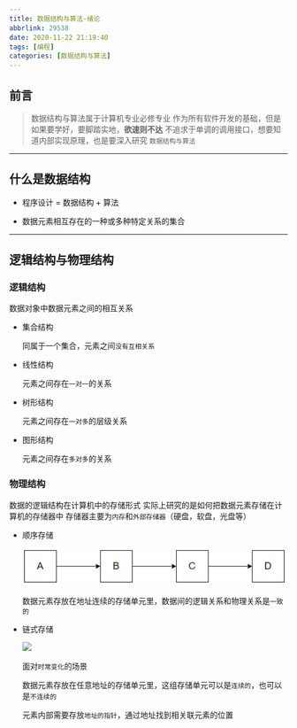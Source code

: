 ```yaml
---
title: 数据结构与算法-绪论
abbrlink: 29538
date: 2020-11-22 21:19:40
tags: [编程]
categories: [数据结构与算法]
---
```


## 前言

> 数据结构与算法属于计算机专业必修专业
> 作为所有软件开发的基础，但是如果要学好，要脚踏实地，**欲速则不达**
> 不追求于单调的调用接口，想要知道内部实现原理，也是要深入研究 `数据结构与算法`

---

## 什么是数据结构

- 程序设计 = 数据结构 + 算法

- 数据元素相互存在的一种或多种特定关系的集合

---

## 逻辑结构与物理结构

### 逻辑结构

数据对象中数据元素之间的相互关系

- 集合结构

  同属于一个集合，元素之间`没有互相关系`

- 线性结构

  元素之间存在`一对一`的关系

- 树形结构

  元素之间存在`一对多`的层级关系

- 图形结构

  元素之间存在`多对多`的关系

### 物理结构

数据的逻辑结构在计算机中的存储形式
实际上研究的是如何把数据元素存储在计算机的存储器中
存储器主要为`内存`和`外部存储器`（硬盘，软盘，光盘等）

- 顺序存储

  ![](https://raw.githubusercontent.com/SeanDragon/FigureBed/master/typoraimage-20201125214051383.png)

  数据元素存放在地址连续的存储单元里，数据间的逻辑关系和物理关系是`一致的`

- 链式存储

  ![](http://seandragon-blog.test.upcdn.net/image-20201125214151256.png)

  面对`时常变化`的场景

  数据元素存放在任意地址的存储单元里，这组存储单元可以是`连续的`，也可以是`不连续的`

  元素内部需要存放`地址的指针`，通过地址找到相关联元素的位置